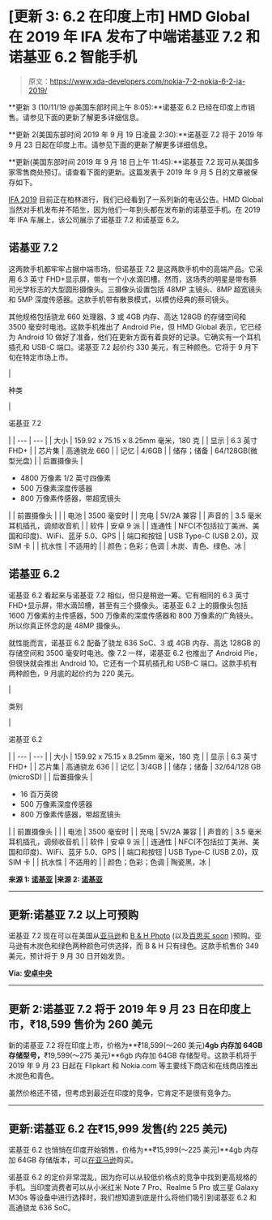 # [更新 3: 6.2 在印度上市] HMD Global 在 2019 年 IFA 发布了中端诺基亚 7.2 和诺基亚 6.2 智能手机

> 原文：<https://www.xda-developers.com/nokia-7-2-nokia-6-2-ia-2019/>

**更新 3 (10/11/19 @美国东部时间上午 8:05):**诺基亚 6.2 已经在印度上市销售。请参见下面的更新了解更多详细信息。

**更新 2(美国东部时间 2019 年 9 月 19 日凌晨 2:30):**诺基亚 7.2 将于 2019 年 9 月 23 日起在印度上市。请参见下面的更新了解更多详细信息。

**更新(美国东部时间 2019 年 9 月 18 日上午 11:45):**诺基亚 7.2 现可从美国多家零售商处预订。请查看下面的更新。这篇发表于 2019 年 9 月 5 日的文章被保存如下。

[IFA 2019](https://www.xda-developers.com/tag/ifa2019/) 目前正在柏林进行，我们已经看到了一系列新的电话公告。HMD Global 当然对手机发布并不陌生，因为他们一年到头都在发布新的诺基亚手机。在 2019 年 IFA 车展上，该公司展示了诺基亚 7.2 和诺基亚 6.2。

## 诺基亚 7.2

这两款手机都牢牢占据中端市场，但诺基亚 7.2 是这两款手机中的高端产品。它采用 6.3 英寸 FHD+显示屏，带有一个小水滴凹槽。然而，这场秀的明星是带有蔡司光学标志的大型圆形摄像头。三摄像头设置包括 48MP 主镜头、8MP 超宽镜头和 5MP 深度传感器。这款手机带有散景模式，以模仿经典的蔡司镜头。

其他规格包括骁龙 660 处理器、3 或 4GB 内存、高达 128GB 的存储空间和 3500 毫安时电池。这款手机推出了 Android Pie，但 HMD Global 表示，它已经为 Android 10 做好了准备，他们在更新方面有着良好的记录。它确实有一个耳机插孔和 USB-C 端口。诺基亚 7.2 起价约 330 美元，有三种颜色。它将于 9 月下旬在特定市场上市。

| 

种类

 | 

诺基亚 7.2

 |
| --- | --- |
| 大小 | 159.92 x 75.15 x 8.25mm 毫米，180 克 |
| 显示 | 6.3 英寸 FHD+ |
| 芯片集 | 高通骁龙 660 |
| 记忆 | 4/6GB |
| 储存；储备 | 64/128GB(微型光盘) |
| 后置摄像头 | 

*   4800 万像素 1/2 英寸四像素
*   500 万像素深度传感器
*   800 万像素传感器，带超宽镜头

 |
| 前置摄像头 |  |
| 电池 | 3500 毫安时 |
| 充电 | 5V/2A 兼容 |
| 声音的 | 3.5 毫米耳机插孔，调频收音机 |
| 软件 | 安卓 9 派 |
| 连通性 | NFC(不包括拉丁美洲、美国和印度)、WiFi、蓝牙 5.0、GPS |
| 端口和按钮 | USB Type-C (USB 2.0)，双 SIM 卡 |
| 抗水性 | 不适用的 |
| 颜色；色彩；色调 | 木炭、青色、绿色、冰 |

## 诺基亚 6.2

诺基亚 6.2 看起来与诺基亚 7.2 相似，但只是稍逊一筹。它有相同的 6.3 英寸 FHD+显示屏，带水滴凹槽，甚至有三个摄像头。诺基亚 6.2 上的摄像头包括 1600 万像素的主传感器，500 万像素的深度传感器和 800 万像素的广角镜头。所以你真正怀念的是 48MP 摄像头。

就性能而言，诺基亚 6.2 配备了骁龙 636 SoC、3 或 4GB 内存、高达 128GB 的存储空间和 3500 毫安时电池。像 7.2 一样，诺基亚 6.2 也推出了 Android Pie，但很快就会推出 Android 10。它还有一个耳机插孔和 USB-C 端口。这款手机有两种颜色，9 月底的起价约为 220 美元。

| 

类别

 | 

诺基亚 6.2

 |
| --- | --- |
| 大小 | 159.92 x 75.15 x 8.25mm 毫米，180 克 |
| 显示 | 6.3 英寸 FHD+ |
| 芯片集 | 高通骁龙 636 |
| 记忆 | 3/4GB |
| 储存；储备 | 32/64/128 GB (microSD) |
| 后置摄像头 | 

*   16 百万英镑
*   500 万像素深度传感器
*   800 万像素传感器，带超宽镜头

 |
| 前置摄像头 |  |
| 电池 | 3500 毫安时 |
| 充电 | 5V/2A 兼容 |
| 声音的 | 3.5 毫米耳机插孔，调频收音机 |
| 软件 | 安卓 9 派 |
| 连通性 | NFC(不包括拉丁美洲、美国和印度)、WiFi、蓝牙 5.0、GPS |
| 端口和按钮 | USB Type-C (USB 2.0)，双 SIM 卡 |
| 抗水性 | 不适用的 |
| 颜色；色彩；色调 | 陶瓷黑，冰 |

**来源 1: [诺基亚](https://www.nokia.com/phones/en_int/nokia-7) |来源 2: [诺基亚](https://www.nokia.com/phones/en_int/nokia-6)**

* * *

## **更新:诺基亚 7.2 以上可预购**

诺基亚 7.2 现在可以在美国从[亚马逊](https://www.amazon.com/Nokia-7-2-Unlocked-Smartphone-T-Mobile/dp/B07XW28MW4/?tag=xda-6e38mqu-20&ascsubtag=UUxdaUeUpU25822&asc_refurl=https%3A%2F%2Fwww.xda-developers.com%2Fnokia-7-2-nokia-6-2-ia-2019%2F&asc_campaign=Short-Term)和 [B & H Photo](https://www.bhphotovideo.com/c/product/1505858-REG/nokia_6830aa002607_nokia_7_2_128gb_smartphone.html/BI/21019/KBID/17612/SID/UUxdaUeUpU25822) (以及[百思买 soon](https://shop-links.co/link/?exclusive=1&publisher_slug=xda&article_name=%5BUpdate+3%3A+6.2+goes+on+sale+in+India%5D+HMD+Global+announces+the+mid-range+Nokia+7.2+and+Nokia+6.2+smartphones+at+IFA+2019&article_url=https%3A%2F%2Fwww.xda-developers.com%2Fnokia-7-2-nokia-6-2-ia-2019%2F&u1=UUxdaUeUpU25822&url=https%3A%2F%2Fwww.bestbuy.com%2Fsite%2Fnokia-7-2-charcoal-unlocked%2F6370418.p%3FskuId%3D6370418%26irclickid%3DXZsWoTVMOxyJWME0TbWK8Xs3Ukn0pF3BQxmmUc0%26irgwc%3D1%26ref%3D198%26loc%3D159229%26acampID%3D615614) )预购。亚马逊有木炭色和绿色两种颜色可供选择，而 B & H 只有绿色。这款手机售价 349 美元，预计将于 9 月 30 日开始发货。

**Via: [安卓中央](https://www.androidcentral.com/nokia-72-now-available-pre-order-349-ahead-sept-30-launch)**

* * *

## 更新 2:诺基亚 7.2 将于 2019 年 9 月 23 日在印度上市，₹18,599 售价为 260 美元

新的诺基亚 7.2 将在印度上市，价格为**₹18,599(～260 美元)**4gb 内存加 64GB 存储型号，**₹19,599(～275 美元)**6gb 内存加 64GB 存储型号。这款手机将于 2019 年 9 月 23 日起在 Flipkart 和 Nokia.com 等主要线下商店和在线商店推出木炭色和青色。

虽然价格还不错，但考虑到最近在印度的竞争，它肯定不是很有竞争力。

* * *

## 更新:诺基亚 6.2 在₹15,999 发售(约 225 美元)

诺基亚 6.2 也悄悄在印度开始销售，价格为**₹15,999(～225 美元)**4gb 内存加 64GB 存储版本，可以[在亚马逊](https://www.amazon.in/gp/product/B07YP6CFFK//?tag=xdaportalin-21)购买。

诺基亚 6.2 的定价非常混乱，因为你可以从较低价格点的竞争中找到更高规格的手机。当印度消费者可以从小米红米 Note 7 Pro、Realme 5 Pro 或三星 Galaxy M30s 等设备中进行选择时，我们想知道到底是什么将他们吸引到诺基亚 6.2 和高通骁龙 636 SoC。